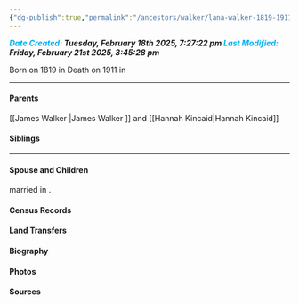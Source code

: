 ```yaml
---
{"dg-publish":true,"permalink":"/ancestors/walker/lana-walker-1819-1911/","tags":["Lana-Walker"]}
---
```


***<font color="#00b0f0">Date Created:</font> Tuesday, February 18th 2025, 7:27:22 pm*
*<font color="#00b0f0">Last Modified:</font> Friday, February 21st 2025, 3:45:28 pm***

Born on  1819 in <!-- link to place -->
Death on 1911 in <!-- link to place -->

---
#### Parents

[[James Walker \|James Walker ]] and [[Hannah Kincaid\|Hannah Kincaid]]
#### Siblings
<!-- Link to sibling -->

---
#### Spouse and Children
<!-- Link to spouse --> married <!-- link to date --> in <!-- link to place -->.
<!-- Link to child -->

#### Census Records

#### Land Transfers

#### Biography

#### Photos

#### Sources


